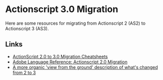 # Actionscript 3.0 Migration #

Here are some resources for migrating from Actionscript 2 (AS2) to Actionscript 3 (AS3).

## Links ##
  * [ActionScript 2.0 to 3.0 Migration Cheatsheets](http://actionscriptcheatsheet.com/blog/archives/22)
  * [Adobe Language Reference: Actionscript 2.0 Migration](http://livedocs.adobe.com/flex/2/langref/migration.html)
  * [A more organic 'view from the ground' description of what's changed from 2 to 3](http://labs.bigspaceship.com/blog/?p=61)